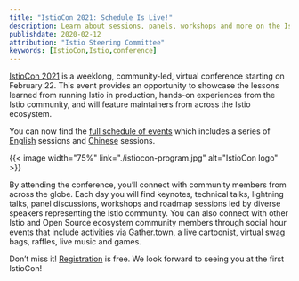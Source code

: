 ```yaml
---
title: "IstioCon 2021: Schedule Is Live!"
description: Learn about sessions, panels, workshops and more on the IstioCon website.
publishdate: 2020-02-12
attribution: "Istio Steering Committee"
keywords: [IstioCon,Istio,conference]
---
```


[IstioCon 2021](https://events.istio.io/istiocon-2021/) is a weeklong, community-led, virtual conference starting on February 22. This event provides an opportunity to showcase the lessons learned from running Istio in production, hands-on experiences from the Istio community, and will feature maintainers from across the Istio ecosystem.

You can now find the [full schedule of events](https://events.istio.io/istiocon-2021/schedule/) which includes a series of [English](https://events.istio.io/istiocon-2021/schedule/english/) sessions and [Chinese](https://events.istio.io/istiocon-2021/schedule/chinese/) sessions. 


{{< image width="75%"
    link="./istiocon-program.jpg"
    alt="IstioCon logo"
    >}}

By attending the conference, you’ll connect with community members from across the globe. Each day you will find keynotes, technical talks, lightning talks, panel discussions, workshops and roadmap sessions led by diverse speakers representing the Istio community. You can also connect with other Istio and Open Source ecosystem community members through social hour events that include activities via Gather.town, a live cartoonist, virtual swag bags, raffles, live music and games.  

Don’t miss it! [Registration](https://events.istio.io/istiocon-2021/) is free. We look forward to seeing you at the first IstioCon!
